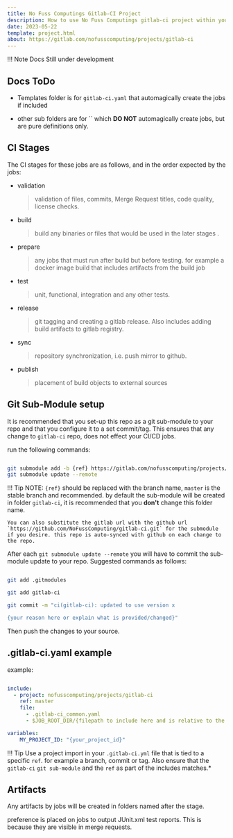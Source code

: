 ```yaml
---
title: No Fuss Computings Gitlab-CI Project
description: How to use No Fuss Computings gitlab-ci project within your CI/CD pipelines
date: 2023-05-22
template: project.html
about: https://gitlab.com/nofusscomputing/projects/gitlab-ci
---
```


!!! Note
    Docs Still under development


## Docs ToDo

- Templates folder is for `gitlab-ci.yaml` that automagically create the jobs if included

- other sub folders are for `` which **DO NOT** automagically create jobs, but are pure definitions only.


## CI Stages

The CI stages for these jobs are as follows, and in the order expected by the jobs:

- validation
    > validation of files, commits,  Merge Request titles, code quality, license checks.

- build
    > build any binaries or files that would be used in the later stages .

- prepare
    > any jobs that must run after build but before testing. for example a docker image build that includes artifacts from the build job

- test
    > unit, functional, integration and any other tests.

- release
    > git tagging and creating a gitlab release. Also includes adding build artifacts to gitlab registry.

- sync
    > repository synchronization, i.e. push mirror to github.

- publish
    > placement of build objects to external sources


## Git Sub-Module setup

It is recommended that you set-up this repo as a git sub-module to your repo and that you configure it to a set commit/tag. This ensures that any change to `gitlab-ci` repo, does not effect your CI/CD jobs.

run the following commands:

``` bash

git submodule add -b {ref} https://gitlab.com/nofusscomputing/projects/gitlab-ci.git gitlab-ci
git submodule update --remote

```

!!! Tip
    NOTE: `{ref}` should be replaced with the branch name, `master` is the stable branch and recommended. by default the sub-module will be created in folder `gitlab-ci`, it is recommended that you **don't** change this folder name.  

    You can also substitute the gitlab url with the github url `https://github.com/NoFussComputing/gitlab-ci.git` for the submodule if you desire. this repo is auto-synced with github on each change to the repo.

After each `git submodule update --remote` you will have to commit the sub-module update to your repo. Suggested commands as follows:

``` bash

git add .gitmodules 

git add gitlab-ci

git commit -m "ci(gitlab-ci): updated to use version x

{your reason here or explain what is provided/changed}"

```

Then push the changes to your source.


## .gitlab-ci.yaml example

example:

``` yaml

include:
  - project: nofusscomputing/projects/gitlab-ci
    ref: master
    file:
      - .gitlab-ci_common.yaml
      - $JOB_ROOT_DIR/{filepath to include here and is relative to the gitlab-ci repo root}

variables:
    MY_PROJECT_ID: "{your_project_id}"

```

!!! Tip
    Use a project import in your `.gitlab-ci.yml` file that is tied to a specific `ref`. for example a branch, commit or tag. Also ensure that the `gitlab-ci` `git sub-module` and the `ref` as part of the includes matches.*


## Artifacts

Any artifacts by jobs will be created in folders named after the stage.

preference is placed on jobs to output JUnit.xml test reports. This is because they are visible in merge requests.
